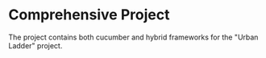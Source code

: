 # Comprehensive Project

The project contains both cucumber and hybrid frameworks for the "Urban Ladder" project.